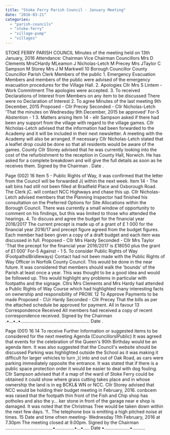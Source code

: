 ```yaml
---
title: "Stoke Ferry Parish Council - January Meeting"
date: "2016-03-21"
categories: 
  - "parish-councils"
  - "stoke-ferry"
  - "village-pump"
  - "villages"
---
```


STOKE FERRY PARISH COUNCIL Minutes of the meeting held on 13th January, 2016 Attendance: Chairman Vice Chairman Councillors Mrs D Clements MrsCHardy MLeamon J Nicholas-Letch M Precey Mrs JTaylor C Sampson M Storey Mrs J M Markwell 10 Borough Councillor County Councillor Parish Clerk Members of the public 1. Emergency Evacuation Members and members of the public were advised of the emergency evacuation procedures for the Village Hall. 2. Apologies Cllr Mrs S Lintem - Work Commitment The apologies were accepted. 3. To received Declarations of Interest from Members on any item to be discussed There were no Declaration of Interest 2. To agree Minutes of the last meeting 9th December, 2015 Proposed - Cllr Precey Seconded - Cllr Nicholas-Letch 'That the minutes on Wednesday 9th December, 2015 be approved' For-5 Abstention - 1 3. Matters arising Item 14 - ellr Sampson asked if there had been any support from the village with regard to the village games. Cllr Nicholas-Letch advised that the information had been forwarded to the Academy and it will be included in their next newsletter. A meeting with the Academy will also be arranged. If necessary Cllr Nicholas-Letch stated that a leaflet drop could be done so that all residents would be aware of the games. County Cllr Storey advised that he was currently looking into the cost of the refurbishment to the reception in County Hall, Norwich. He has asked for a complete breakdown and will give the full details as soon as he receives them. Signed by the Chairman . Date .

Page (002) 16 Item 5 - Public Rights of Way, it was confirmed that the letter from the Council will be forwarded J( within the next week. Item 14 - The salt bins had still not been filled at Bradfield Place and Oxborough Road. The Clerk jC. will contact NCC Highways and chase this up. Cllr Nicholas-Letch advised members that the Planning Inspector had finished his consultation on the Preferred Options for Site Allocations within the Borough Council. There was currently a small window of opportunity to comment on his findings, but this was limited to those who attended the hearings. 4. To discuss and agree the budget for the financial year 2016/2017 The current precept is made up of a grant of £ 1 000 for the financial year 2016/17 and precept figure agreed from the budget figures. Each member had been given a copy of a draft budget and each item was discussed in full. Proposed - Cllr Mrs Hardy Seconded - Cllr Mrs Taylor 'That the precept for the financial year 2016/2017 is £18050 plus the grant of £1 000' For-5 Against - 1 5. To consider Public Rights of Way (FootpathslBridleways) Contact had not been made with the Public Rights of Way Officer in Norfolk County Council. This would be done in the near future. It was considered that members should walk the 'bounds' of the Parish at least once a year. This was thought to be a good idea and would be followed up. This would highlight any problems in particular with footpaths and the signage. Cllrs Mrs Clements and Mrs Hardy had attended a Public Rights of Way Course which had highlighted many interesting facts on ownership and responsibility of PROW. 12 To Approve Payments to be made Proposed - CUr Hardy Seconded - Cllr Precey That the bills as per the attached schedule be approved for payment. All in favour 13 Correspondence Received All members had received a copy of recent correspondence received. Signed by the Chairman .•...•..•...................................................... Date .

Page (001) 16 14 To receive Further Information or suggested items to be considered for the next meeting Agenda (CouncillorslPublic) It was agreed that events for the celebration of the Queen's 90th Birthday would be an agenda item. It was also suggested that the Council's website should be discussed Parking was highlighted outside the School as it was making it difficult for larger vehicles to turn ,)( into and out of Oak Road, as cars were parking immediately opposite the entrance. It was stated that if there is a public space protection order it would be easier to deal with dog fouling. Cllr Sampson advised that if a map of the ward of Stoke Ferry could be obtained it could show where grass cutting takes place and in whose ownership the land is in eg BCKL& WN or NCC. Cllr Storey advised that NCC would be holding their budget meeting in February, 2016. conbcem was raised that the footpath thin front of the Fish and Chip shop has potholes and also the y... ker stone in front of the garage near e shop is damaged. It was noted that the Christmas Tree would be taken down within the next few days. 'f.. The telephone box is emitting a high pitched noise at times. 15 Date and time ofnen meeting- Wednesday 11th February, 2016 at 7.30pm The meeting closed at 9.00pm. Signed by the Chairman .....................................•...............•...•..... Date •....................•..........
